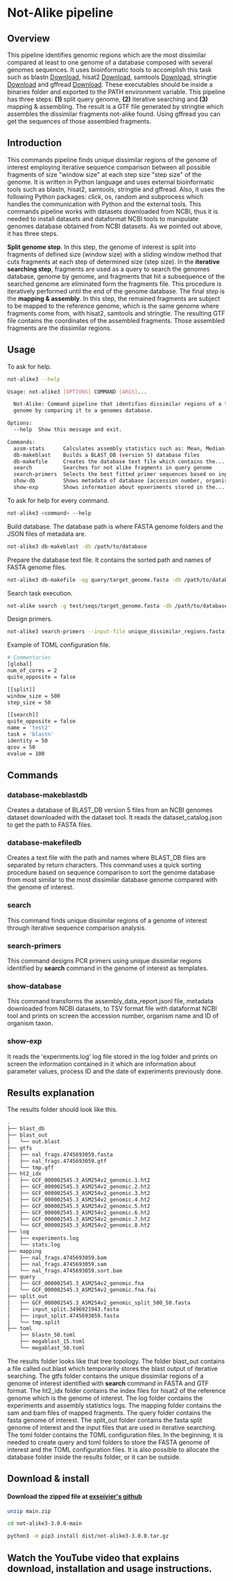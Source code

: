 # Not-Alike pipeline

## Overview

This pipeline identifies genomic regions which are the most dissimilar compared at least to one genome of a database composed with several genomes sequences. It uses bioinformatic tools to accomplish this task such as blastn [Download](https://ftp.ncbi.nlm.nih.gov/blast/executables/blast+/LATEST/), hisat2 [Download](https://daehwankimlab.github.io/hisat2/download/#version-hisat2-221), samtools [Download](https://www.htslib.org/download/), stringtie [Download](https://ccb.jhu.edu/software/stringtie/#install) and gffread [Download](https://github.com/gpertea/gffread). These executables should be inside a binaries folder and exported to the PATH environment variable. This pipeline has three steps: **(1)** split query genome, **(2)** iterative searching and **(3)** mapping & assembling. The result is a GTF file generated by stringtie which assembles the dissimilar fragments not-alike found. Using gffread you can get the sequences of those assembled fragments.

## Introduction

This commands pipeline finds unique dissimilar regions of the genome of interest employing iterative sequence comparison between all possible fragments of size "window size" at each step size "step size" of the genome. It is written in Python language and uses external bioinformatic tools such as blastn, hisat2, samtools, stringtie and gffread. Also, it uses the following Python packages: click, os, random and subprocess which handles the communication with Python and the external tools. This commands pipeline works with datasets downloaded from NCBI, thus it is needed to install datasets and dataformat NCBI tools to manipulate genomes database obtained from NCBI datasets. As we pointed out above, it has three steps.

**Split genome step**. In this step, the genome of interest is split into fragments of defined size (window size) with a sliding window method that cuts fragments at each step of determined size (step size). In the **iterative searching step**, fragments are used as a query to search the genomes database, genome by genome, and fragments that hit a subsequence of the searched genome are eliminated form the fragments file. This procedure is iteratively performed until the end of the genome database. The final step is the **mapping & assembly**. In this step, the remained fragments are subject to be mapped to the reference genome, which is the same genome where fragments come from, with hisat2, samtools and stringtie. The resulting GTF file contains the coordinates of the assembled fragments. Those assembled fragments are the dissimilar regions.


## Usage

To ask for help.

```bash
not-alike3 --help

Usage: not-alike3 [OPTIONS] COMMAND [ARGS]...

  Not-Alike: Command pipeline that identifies dissimilar regions of a target
  genome by comparing it to a genomes database.

Options:
  --help  Show this message and exit.

Commands:
  assm-stats      Calculates assembly statistics such as: Mean, Median,...
  db-makeblast    Builds a BLAST_DB (version 5) database files
  db-makefile     Creates the database text file which contains the...
  search          Searches for not alike fragments in query genome
  search-primers  Selects the best fitted primer sequences based on input...
  show-db         Shows metadata of database [accession number, organism...
  show-exp        Shows information about epxeriments stored in the...
```

To ask for help for every command.

```bash
not-alike3 <command> --help
```

Build database. The database path is where FASTA genome folders and the JSON files of metadata are.

```bash
not-alike3 db-makeblast -db /path/to/database
```

Prepare the database text file. It contains the sorted path and names of FASTA genome files.

```bash
not-alike3 db-makefile -qg query/target_genome.fasta -db /path/to/database/ [-e ACCESSION,...,ACCESSION | -i ACCESSION,...,ACCESSION] -o database_text_file.txt
```

Search task execution.

```bash
not-alike search -g test/seqs/target_genome.fasta -db /path/to/database/database_text_file.txt -c 'Leave a comment encolsed by single quotes' --config-file <file.toml>
```

Design primers.

```bash
not-alike3 search-primers --input-file unique_dissimilar_regions.fasta --opt-size 20 --opt-gc 55 --opt-tm 58 --product-size 100-500 --template-size-range 1000-2000
```

Example of TOML configuration file.

```bash
# Commentaries
[global]
num_of_cores = 2
quite_opposite = false

[[split]]
window_size = 500
step_size = 50

[[search]]
quite_opposite = false
name = 'test2'
task = 'blastn'
identity = 50
qcov = 50
evalue = 100
```

## Commands

### database-makeblastdb

Creates a database of BLAST\_DB version 5 files from an NCBI genomes dataset downloaded with the dataset tool. It reads the dataset\_catalog.json to get the path to FASTA files.

### database-makefiledb

Creates a text file with the path and names where BLAST\_DB files are separated by return characters. This command uses a quick sorting procedure based on sequence comparison to sort the genome database from most similar to the most dissimilar database genome compared with the genome of interest.

### search

This command finds unique dissimilar regions of a genome of interest through iterative sequence comparison analysis.

### search-primers

This command designs PCR primers using unique dissimilar regions identified by **search** command in the genome of interest as templates.

### show-database

This command transforms the assembly\_data\_report.jsonl file, metadata downloaded from NCBI datasets, to TSV format file with dataformat NCBI tool and prints on screen the accession number, organism name and ID of organism taxon.

### show-exp

It reads the 'experiments.log' log file stored in the log folder and prints on screen the information contained in it which are information about parameter values, process ID and the date of experiments previously done.

## Results explanation

The results folder should look like this.

```bash
.
├── blast_db
├── blast_out
│   └── out.blast
├── gtfs
│   ├── nal_frags.4745693059.fasta
│   ├── nal_frags.4745693059.gtf
│   └── tmp.gff
├── ht2_idx
│   ├── GCF_000002545.3_ASM254v2_genomic.1.ht2
│   ├── GCF_000002545.3_ASM254v2_genomic.2.ht2
│   ├── GCF_000002545.3_ASM254v2_genomic.3.ht2
│   ├── GCF_000002545.3_ASM254v2_genomic.4.ht2
│   ├── GCF_000002545.3_ASM254v2_genomic.5.ht2
│   ├── GCF_000002545.3_ASM254v2_genomic.6.ht2
│   ├── GCF_000002545.3_ASM254v2_genomic.7.ht2
│   └── GCF_000002545.3_ASM254v2_genomic.8.ht2
├── log
│   ├── experiments.log
│   └── stats.log
├── mapping
│   ├── nal_frags.4745693059.bam
│   ├── nal_frags.4745693059.sam
│   └── nal_frags.4745693059.sort.bam
├── query
│   ├── GCF_000002545.3_ASM254v2_genomic.fna
│   └── GCF_000002545.3_ASM254v2_genomic.fna.fai
├── split_out
│   ├── GCF_000002545.3_ASM254v2_genomic_split_500_50.fasta
│   ├── input_split.3496921943.fasta
│   ├── input_split.4745693059.fasta
│   └── tmp.split
├── toml
    ├── blastn_50.toml
    ├── megablast_15.toml
    └── megablast_50.toml
```

The results folder looks like that tree topology. The folder blast\_out contains a file called out.blast which temporarily stores the blast output of iterative searching. The gtfs folder contains the unique dissimilar regions of a genome of interest identified with **search** command in FASTA and GTF format. The ht2\_idx folder contains the index files for hisat2 of the reference genome which is the genome of interest. The log folder contains the experiments and assembly statistics logs. The mapping folder contains the sam and bam files of mapped fragments. The query folder contains the fasta genome of interest. The split\_out folder contains the fasta split genome of interest and the input files that are used in iterative searching. The toml folder contains the TOML configuration files. In the beginning, it is needed to create query and toml folders to store the FASTA genome of interest and the TOML configuration files. It is also possible to allocate the database folder inside the results folder, or it can be outside.

## Download & install

#### Download the zipped file at [exseivier's github](https://www.github.com/exseivier/not-alike3-3.0.0)

```bash
unzip main.zip

cd not-alike3-3.0.0-main

python3 -m pip3 install dist/not-alike3-3.0.0.tar.gz
```

## Watch the YouTube video that explains download, installation and usage instructions.

